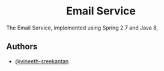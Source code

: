 
<h1 align='center'> Email Service </h1>  
The Email Service, implemented using Spring 2.7 and Java 8,


## Authors

- [@vineeth-sreekantan](https://www.github.com/vineeth-sreekantan)

